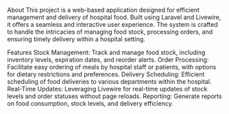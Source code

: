 About
This project is a web-based application designed for efficient management and delivery of hospital food. Built using Laravel and Livewire, it offers a seamless and interactive user experience. The system is crafted to handle the intricacies of managing food stock, processing orders, and ensuring timely delivery within a hospital setting.

Features
Stock Management: Track and manage food stock, including inventory levels, expiration dates, and reorder alerts.
Order Processing: Facilitate easy ordering of meals by hospital staff or patients, with options for dietary restrictions and preferences.
Delivery Scheduling: Efficient scheduling of food deliveries to various departments within the hospital.
Real-Time Updates: Leveraging Livewire for real-time updates of stock levels and order statuses without page reloads.
Reporting: Generate reports on food consumption, stock levels, and delivery efficiency.
